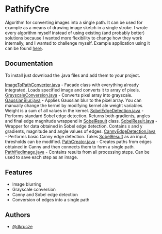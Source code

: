 
# PathifyCre

Algorithm for converting images into a single path. It can be used for example as a means of drawing image sketch in a single stroke. I wrote every algorithm myself instead of using existing (and probably better) solutions because I wanted more flexibility to change how they work internally, and I wanted to challenge myself. Example application using it can be found [here](https://github.com/TheKiromen/Pathify).


## Documentation

To install just download the .java files and add them to your project.

[ImageToPathConverter.java](ImageToPathConverter.java) - Facade class with everything already integrated. Loads specified image and converts it to array of pixels.
[GrayscaleConversion.java](GrayscaleConversion.java) - Converts pixel array into grayscale.
[GaussianBlur.java](GaussianBlur.java) - Applies Gaussian blur to the pixel array. You can manually change the kernel by modifying kernel ale weight variables. Weight is a sum of all values in the kernel.
[SobelEdgeDetection.java](SobelEdgeDetection.java) - Performs standard Sobel edge detection. Returns both gradients, angles and final edge magnitude wrappend in [SobelResult](SobelResult.java) class.
[SobelResult.java](SobelResult.java) - Wrapper for data obtained in Sobel edge detection. Contains x and y gradients, magnitude and angle values of edges.
[CannyEdgeDetection.java](CannyEdgeDetection.java) - Performs basic Canny edge detection. Takes [SobelResult](SobelResult.java) as an input, thresholds can be modified.
[PathCreator.java](PathCreator.java) - Creates paths from edges obtained in Canny and then connects them to form a single path.
[PathifiedImage.java](PathifiedImage.java) - Contains results from all processing steps. Can be used to save each step as an image.


## Features

- Image blurring
- Grayscale conversion
- Canny and Sobel edge detection
- Conversion of edges into a single path


## Authors

- [@dkrucze](https://github.com/TheKiromen)
